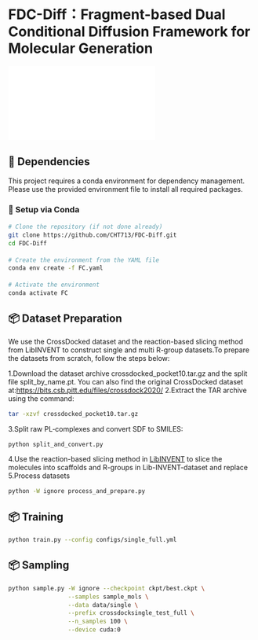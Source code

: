 # FDC-Diff：Fragment-based Dual Conditional Diffusion Framework for Molecular Generation
![模型结构图](figure/model.pdf)
## 🧩 Dependencies

This project requires a conda environment for dependency management.  
Please use the provided environment file to install all required packages.

### 🔧 Setup via Conda

```bash
# Clone the repository (if not done already)
git clone https://github.com/CHT713/FDC-Diff.git
cd FDC-Diff

# Create the environment from the YAML file
conda env create -f FC.yaml

# Activate the environment
conda activate FC
 ```

## 📦 Dataset Preparation
We use the CrossDocked dataset and the reaction-based slicing method from LibINVENT to construct single and multi R-group datasets.To prepare the datasets from scratch, follow the steps below:

1.Download the dataset archive crossdocked_pocket10.tar.gz and the split file split_by_name.pt.
  You can also find the original CrossDocked dataset at:https://bits.csb.pitt.edu/files/crossdock2020/
2.Extract the TAR archive using the command:
```bash
tar -xzvf crossdocked_pocket10.tar.gz
```
3.Split raw PL‑complexes and convert SDF to SMILES:
```bash
python split_and_convert.py
```
4.Use the reaction-based slicing method in [LibINVENT](https://github.com/MolecularAI/Lib-INVENT-dataset)  to slice the molecules into scaffolds and R-groups in Lib-INVENT-dataset and replace
5.Process datasets
```bash
python -W ignore process_and_prepare.py
```

## 📦 Training
```bash
python train.py --config configs/single_full.yml
```

## 📦 Sampling
```bash
python sample.py -W ignore --checkpoint ckpt/best.ckpt \
                 --samples sample_mols \
                 --data data/single \
                 --prefix crossdocksingle_test_full \
                 --n_samples 100 \
                 --device cuda:0
```
